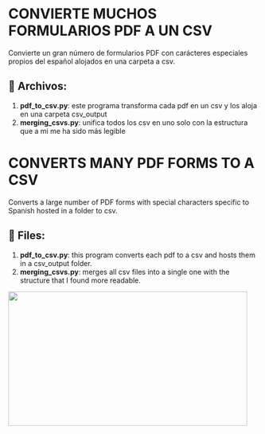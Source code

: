 # CONVIERTE MUCHOS FORMULARIOS PDF A UN CSV
Convierte un gran número de formularios PDF con carácteres especiales propios del español alojados en una carpeta a csv.
## :open_file_folder: Archivos:
1. **pdf_to_csv.py**: este programa transforma cada pdf en un csv y los aloja en una carpeta csv_output 
2. **merging_csvs.py**: unifica todos los csv en uno solo con la estructura que a mi me ha sido más legible



# CONVERTS MANY PDF FORMS TO A CSV
Converts a large number of PDF forms with special characters specific to Spanish hosted in a folder to csv.
## :open_file_folder: Files:
1. **pdf_to_csv.py**: this program converts each pdf to a csv and hosts them in a csv_output folder. 
2. **merging_csvs.py**: merges all csv files into a single one with the structure that I found more readable.

<img src="https://giphy.com/embed/39oBYsM6XaLkpwqOKE" width="480" height="270" class="giphy-embed" />
